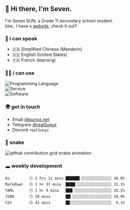 <!-- DO NOT FORGET TO PULL BEFORE PUSHING -->
## 👋 Hi there, I'm Seven.

I'm Seven SUN, a Grade 11 secondary school student.  
btw., I have a [website](https://sunyz.net), check it out?

### 💬 i can speak

* 🇨🇳 Simplified Chinese (Mandarin)  
* 🇺🇸 English (United States)  
* 🇫🇷 French (learning)

### 👩‍💻 i can use

![Programming Language](https://skillicons.dev/icons?i=cpp,html,python,nodejs,nextjs,tailwind,bash,latex,md)  
![Service](https://skillicons.dev/icons?i=docker,git,nginx,cloudflare,workers,github,linux,vercel,mysql)  
![Software](https://skillicons.dev/icons?i=ai,pr,ps,xd,figma,vim,vscode,pycharm,clion)

### 🌍 get in touch

* Email <i@sunyz.net>
* Telegram [@realSunyz](https://t.me/realSunyz)
* Discord `realSunyz`

### 🐍 snake
<picture>
  <source media="(prefers-color-scheme: dark)" srcset="https://raw.githubusercontent.com/realSunyz/realSunyz/main/snake/snake-dark.svg" />
  <source media="(prefers-color-scheme: light)" srcset="https://raw.githubusercontent.com/realSunyz/realSunyz/main/snake/snake.svg" />
  <img alt="github contribution grid snake animation" src="github-snake.svg" />
</picture>

### 🕳️ weekly development
<!-- waka-box start -->
```text
Go         🕓 2 hrs 21 mins ██████▍░░░░░░░░░░░░░░ 30.6%
Markdown   🕓 1 hr 37 mins  ████▍░░░░░░░░░░░░░░░░ 21.1%
YAML       🕓 1 hr 9 mins   ███▏░░░░░░░░░░░░░░░░░ 15.2%
JSON       🕓 50 mins       ██▎░░░░░░░░░░░░░░░░░░ 10.9%
CSV        🕓 41 mins       █▉░░░░░░░░░░░░░░░░░░░  9.1%
```
<!-- Powered by https://github.com/realSunyz/waka-box-go . -->
<!-- waka-box end -->